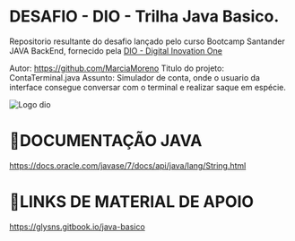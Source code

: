 
# DESAFIO - DIO - Trilha Java Basico.

Repositorio resultante do desafio lançado pelo curso Bootcamp Santander JAVA BackEnd, fornecido pela [DIO - Digital Inovation One](https://www.dio.me/) 

Autor: https://github.com/MarciaMoreno
Titulo do projeto: ContaTerminal.java
Assunto: Simulador de conta, onde o usuario da interface consegue conversar com o terminal e realizar saque em espécie. 


![Logo dio](https://avatars.githubusercontent.com/u/26231823?s=48&v=4)

# 📖DOCUMENTAÇÃO JAVA 
https://docs.oracle.com/javase/7/docs/api/java/lang/String.html

# 📖LINKS DE MATERIAL DE APOIO
https://glysns.gitbook.io/java-basico
